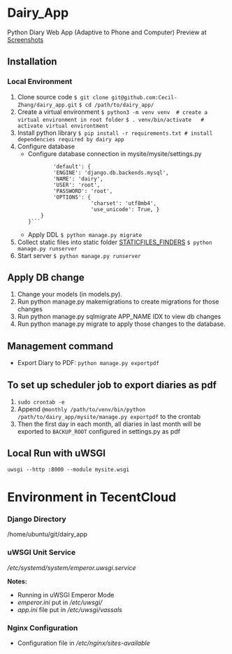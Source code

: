# Dairy_App
Python Diary Web App (Adaptive to Phone and Computer)
Preview at [Screenshots](https://github.com/Cecil-Zhang/dairy_app/tree/master/screenshots)

## Installation
### Local Environment
1. Clone source code
    `$ git clone git@github.com:Cecil-Zhang/dairy_app.git`
    `$ cd /path/to/dairy_app/`
2. Create a virtual environment
    `$ python3 -m venv venv  # create a virtual environment in root folder`
    `$ . venv/bin/activate   # activate virtual environtment`
3. Install python library
    `$ pip install -r requirements.txt # install dependencies required by dairy app`
4. Configure database
    - Configure database connection in mysite/mysite/settings.py
        ```DATABASES = {
                'default': {
                'ENGINE': 'django.db.backends.mysql',
                'NAME': 'dairy',
                'USER': 'root',
                'PASSWORD': 'root',
                'OPTIONS': {
                            'charset': 'utf8mb4',
                            'use_unicode': True, }
            }
        }```
    - Apply DDL
        `$ python manage.py migrate`
5. Collect static files into static folder [STATICFILES_FINDERS](https://docs.djangoproject.com/en/2.1/intro/tutorial06/)
    `$ python manage.py runserver`
6. Start server
    `$ python manage.py runserver`


## Apply DB change
1. Change your models (in models.py).
2. Run python manage.py makemigrations to create migrations for those changes
3. Run python manage.py sqlmigrate APP_NAME IDX to view db changes
3. Run python manage.py migrate to apply those changes to the database.

## Management command
- Export Diary to PDF: `python manage.py exportpdf`

## To set up scheduler job to export diaries as pdf
1. `sudo crontab -e`
2. Append `@monthly /path/to/venv/bin/python /path/to/dairy_app/mysite/manage.py exportpdf` to the crontab
3. Then the first day in each month, all diaries in last month will be exported to `BACKUP_ROOT` configured in settings.py as pdf

## Local Run with uWSGI
`uwsgi --http :8000 --module mysite.wsgi`

# Environment in TecentCloud
### Django Directory
/home/ubuntu/git/dairy_app  

### uWSGI Unit Service
*/etc/systemd/system/emperor.uwsgi.service*

**Notes:**
- Running in uWSGI Emperor Mode
- *emperor.ini* put in */etc/uwsgi/*
- *app.ini* file put in */etc/uwsgi/vassals*

### Nginx Configuration
- Configuration file in */etc/nginx/sites-available*